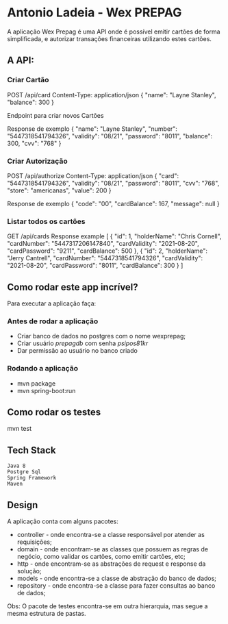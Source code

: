 # Antonio Ladeia -  Wex PREPAG


A aplicação Wex Prepag é uma API onde é possível emitir cartões de forma simplificada, e autorizar transações financeiras utilizando estes cartões.

## A API:

### Criar Cartão

POST /api/card
Content-Type: application/json
{
	"name": "Layne Stanley",
	"balance": 300
}

Endpoint para criar novos Cartões

Response de exemplo
{
    "name": "Layne Stanley",
    "number": "5447318541794326",
    "validity": "08/21",
    "password": "8011",
    "balance": 300,
    "cvv": "768"
}

### Criar Autorização

POST /api/authorize
Content-Type: application/json
{
	"card": "5447318541794326",
    "validity": "08/21",
    "password": "8011",
    "cvv": "768",
    "store": "americanas",
    "value": 200
}

Response de exemplo
{
    "code": "00",
    "cardBalance": 167,
    "message": null
}

### Listar todos os cartões

GET /api/cards
Response example
[
    {
        "id": 1,
        "holderName": "Chris Cornell",
        "cardNumber": "5447317206147840",
        "cardValidity": "2021-08-20",
        "cardPassword": "9211",
        "cardBalance": 500
    },
    {
        "id": 2,
        "holderName": "Jerry Cantrell",
        "cardNumber": "5447318541794326",
        "cardValidity": "2021-08-20",
        "cardPassword": "8011",
        "cardBalance": 300
    }
]

## Como rodar este app incrível?
Para executar a aplicação faça: 

### Antes de rodar a aplicação

- Criar banco de dados no postgres com o nome wexprepag;
- Criar usuário *prepagdb* com senha *psipos81kr*
- Dar permissão ao usuário no banco criado

### Rodando a aplicação

- mvn package
- mvn spring-boot:run

## Como rodar os testes

mvn test

## Tech Stack

    Java 8
    Postgre Sql
    Spring Framework
    Maven

## Design

A aplicação conta com alguns pacotes:

- controller - onde encontra-se a classe responsável por atender as requisições;
- domain - onde encontram-se as classes que possuem as regras de negócio, como validar os cartões, como emitir cartões, etc;
- http - onde encontram-se as abstrações de request e response da solução;
- models - onde encontra-se a classe de abstração do banco de dados;
- repository - onde encontra-se a classe para fazer consultas ao banco de dados;

Obs: O pacote de testes encontra-se em outra hierarquia, mas segue a mesma estrutura de pastas.
